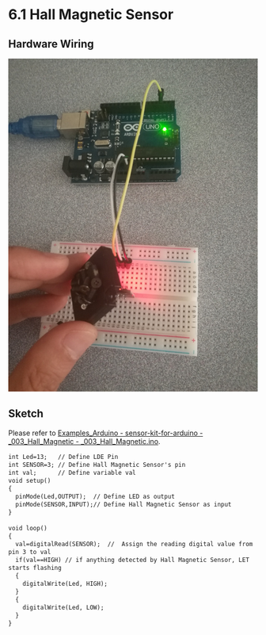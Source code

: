 # 6.1 Hall Magnetic Sensor

## Hardware Wiring
![Image](../../Examples/sensor-kit-for-arduino/003_Hall.jpg)

## Sketch
Please refer to [Examples_Arduino - sensor-kit-for-arduino - _003_Hall_Magnetic - _003_Hall_Magnetic.ino](https://github.com/LongerVisionRobot/Examples_Arduino/blob/master/sensor-kit-for-arduino/_003_Hall_Magnetic/_003_Hall_Magnetic.ino).
```
int Led=13;   // Define LDE Pin
int SENSOR=3; // Define Hall Magnetic Sensor's pin
int val;      // Define variable val
void setup()
{
  pinMode(Led,OUTPUT);  // Define LED as output
  pinMode(SENSOR,INPUT);// Define Hall Magnetic Sensor as input
}

void loop()
{
  val=digitalRead(SENSOR);  //  Assign the reading digital value from pin 3 to val
  if(val==HIGH) // if anything detected by Hall Magnetic Sensor, LET starts flashing
  {
    digitalWrite(Led, HIGH);
  }
  {
    digitalWrite(Led, LOW);
  }
}
```